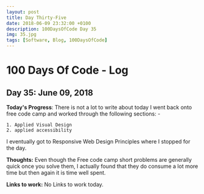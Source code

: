 ```yaml
---
layout: post
title: Day Thirty-Five
date: 2018-06-09 23:32:00 +0100
description: 100DaysOfCode Day 35
img: 35.jpg
tags: [Software, Blog, 100DaysOfCode]
---
```


# 100 Days Of Code - Log

## Day 35: June 09, 2018

**Today's Progress**: There is not a lot to write about today I went back onto free code camp and worked through the following sections: -

    1. Applied Visual Design
    2. applied accessibility

I eventually got to Responsive Web Design Principles where I stopped for the day.

**Thoughts:** Even though the Free code camp short problems are generally quick once you solve them, I actually found that they do consume a lot more time but then again it is time well spent.

**Links to work:**
No Links to work today.
